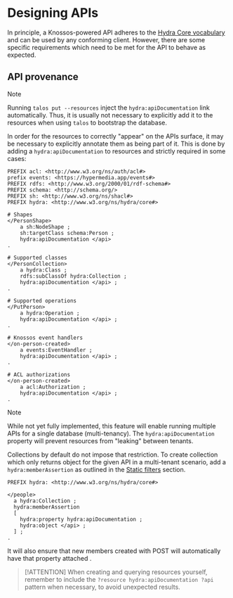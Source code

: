 # Designing APIs

In principle, a Knossos-powered API adheres to the [Hydra Core vocabulary][hydra] and can be used by any conforming client. However, there are some specific requirements which need to be met for the API to behave as expected.

## API provenance

> [!NOTE]
> Running `talos put --resources` inject the `hydra:apiDocumentation` link automatically. Thus, it is usually not necessary to explicitly add it to the resources when using `talos` to bootstrap the database.

In order for the resources to correctly "appear" on the APIs surface, it may be necessary to explicitly annotate them as being part of it. This is done by adding a `hydra:apiDocumentation` to resources and strictly required in some cases:

```turtle
PREFIX acl: <http://www.w3.org/ns/auth/acl#>
prefix events: <https://hypermedia.app/events#>
PREFIX rdfs: <http://www.w3.org/2000/01/rdf-schema#>
PREFIX schema: <http://schema.org/>
PREFIX sh: <http://www.w3.org/ns/shacl#>
PREFIX hydra: <http://www.w3.org/ns/hydra/core#>

# Shapes
</PersonShape> 
    a sh:NodeShape ;
    sh:targetClass schema:Person ;
    hydra:apiDocumentation </api> 
.

# Supported classes
</PersonCollection>
    a hydra:Class ;
    rdfs:subClassOf hydra:Collection ;
    hydra:apiDocumentation </api> ;
.

# Supported operations
</PutPerson>
    a hydra:Operation ;
    hydra:apiDocumentation </api> ;
.

# Knossos event handlers
</on-person-created>
    a events:EventHandler ;
    hydra:apiDocumentation </api> ;
.

# ACL authorizations
</on-person-created>
    a acl:Authorization ;
    hydra:apiDocumentation </api> ;
.
```

> [!NOTE]
> While not yet fully implemented, this feature will enable running multiple APIs for a single database (multi-tenancy). The `hydra:apiDocumentation` property will prevent resources from "leaking" between tenants.

Collections by default do not impose that restriction. To create collection which only returns object for the given API in a multi-tenant scenario, add a `hydra:memberAssertion` as outlined in the [Static filters](knossos/collections.md#static-filters) section.

```turtle
PREFIX hydra: <http://www.w3.org/ns/hydra/core#>

</people>
  a hydra:Collection ;
  hydra:memberAssertion
  [
    hydra:property hydra:apiDocumentation ;
    hydra:object </api> ;
  ] ;
.
```

It will also ensure that new members created with POST will automatically have that property attached .

> [!ATTENTION]
> When creating and querying resources yourself, remember to include the `?resource hydra:apiDocumentation ?api` pattern when necessary, to avoid unexpected results.

[hydra]: https://www.hydra-cg.com/spec/latest/core/

